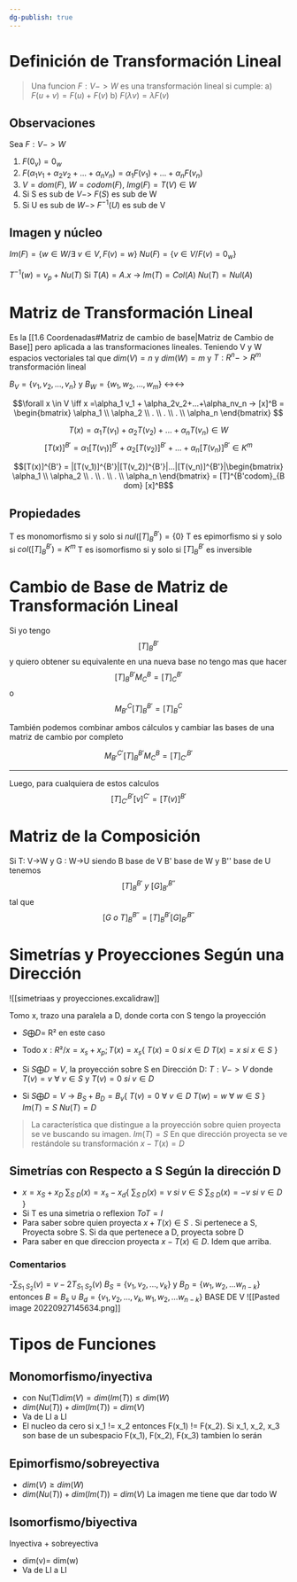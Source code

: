 ```yaml
---
dg-publish: true
---
```

# Definición de Transformación Lineal

> Una funcion $F : V-> W$ es una transformación lineal si cumple:
a) $F(u+v)=F(u)+F(v)$
b) $F(\lambda v)= \lambda F(v)$

## Observaciones
Sea $F:V->W$ 
1) $F(0_v)=0_w$
2) $F(\alpha_1 v_1 + \alpha_2v_2+...+\alpha_nv_n) = \alpha_1 F(v_1)+...+\alpha_n F(v_n)$
3) $V = dom(F)$, $W = codom(F)$, $Img(F) = T(V) \in W$
4) Si S es sub de $V  ->$ $F(S)$ es sub de W
5) Si U es sub de $W ->$ $F^{-1}(U)$ es sub de V
## Imagen y núcleo
$Im(F) = \{w \in W / \exists \ v \in V, F(v) = w\}$
$Nu(F)=\{v \in V / F(v) = 0_w \}$

$T^{-1}(w) = v_p + Nu(T)$
Si $T(A) = A . x$ -> $Im(T) = Col(A)$
$Nu(T) = Nul(A)$

# Matriz de Transformación Lineal

Es la [[1.6 Coordenadas#Matriz de cambio de base|Matriz de Cambio de Base]] pero aplicada a las transformaciones lineales.
Teniendo V y W espacios vectoriales tal que $dim(V) = n$ y $dim(W)=m$ 
y $T: R^n -> R^m$ transformación lineal

$B_V = \{v_1, v_2, ..., v_n\}$ y $B_W = \{w_1, w_2, ..., w_m\}$ <-><->

$$\forall x \in V \iff x =\alpha_1 v_1 + \alpha_2v_2+...+\alpha_nv_n -> [x]^B = \begin{bmatrix}
\alpha_1 \\
\alpha_2 \\
. \\
. \\
. \\
\alpha_n 
\end{bmatrix} $$

$$ T(x) = \alpha_1 T(v_1) + \alpha_2 T(v_2) + ... + \alpha_n T( v_n) \in W$$
$$[T(x)]^{B'}=\alpha_1 [T(v_1)]^{B'} + \alpha_2 [T(v_2)]^{B'} + ... + \alpha_n [T(v_n)]^{B'} \in K ^m$$

$$[T(x)]^{B'} = |[T(v_1)]^{B'}|[T(v_2)]^{B'}|...|[T(v_n)]^{B'}|\begin{bmatrix}
\alpha_1 \\
\alpha_2 \\
. \\
. \\
. \\
\alpha_n 
\end{bmatrix} = [T]^{B'codom}_{B dom} [x]^B$$

## Propiedades
T es monomorfismo si y solo si $nul([T]^{B'}_B)= \{0\}$
T es epimorfismo si y solo si $col([T]^{B'}_B)= K^m$
T es isomorfismo si y solo si $[T]^{B'}_B$ es inversible

# Cambio de Base de Matriz de Transformación Lineal

Si yo tengo 
$$[T]_B^{B'}$$ y quiero obtener su equivalente en una nueva base no tengo mas que hacer
$$[T]_B^{B'} M_C^B = [T]_C^{B'}$$
o
$$M_{B'}^C[T]_B^{B'}  = [T]_{B}^{C}$$

También podemos combinar ambos cálculos y cambiar las bases de una matriz de cambio por completo

$$M_{B'}^{C'}[T]_B^{B'} M_C^B = [T]_{C'}^{B'}$$


---

Luego, para cualquiera de estos calculos 
$$[T]_{C'}^{B'} [v]^{C'} = [T(v)]^{B'}$$

# Matriz de la Composición

Si T: V->W y  G : W->U siendo B base de V B' base de W y B'' base de U
tenemos
$$[T]_B^{B'} \ y \ [G]_{B'}^{B''}$$
tal que 
$$[G \ o \ T]_B^{B''} = [T]_B^{B'} [G]_{B'}^{B''}$$

# Simetrías y Proyecciones Según una Dirección
![[simetriaas y proyecciones.excalidraw]]

Tomo x, trazo una paralela a D, donde corta con S tengo la proyección
- $S \bigoplus D$= R² en este caso
- Todo $x : R² / x = x_s + x_p ; T(x) = x_s \{$ 
$T(x) = 0 \ si \ x \in D$
$T(x) = x \ si \ x \in S$
$\}$

- Si $S \bigoplus D = V$, la proyección sobre S en Dirección  D: $T: V->V$ donde $T(v) = v \ \forall \  v \in S$ y $T(v)=0 \ si \ v \in D$ 
- Si $S \bigoplus D = V$ -> $B_S + B_D = B_v \{$
	$T(v) = 0 \ \forall \ v \in D$ 
	$T(w) = w \ \forall \ w \in S$
	$\}$
	$Im(T)=S$
	$Nu(T)=D$

> La característica que distingue a la proyección sobre quien proyecta se ve buscando su imagen. $Im(T)= S$
> En que dirección proyecta se ve restándole su transformación $x-T(x)=D$


## Simetrías con Respecto a S Según la dirección D
- $x = x_S + x_D$
$\sum_{S\ D}(x)= x_s -x_d \{$
$\sum_{S\ D}(x)=v \ si\  v \in S$
$\sum_{S\ D}(x)=-v \  si \ v \in D$
$\}$
- Si T es una simetria o reflexion $T o T = I$
- Para saber sobre quien proyecta $x +T(x) \in S$ . Si pertenece a S, Proyecta sobre S. Si da que pertenece a D, proyecta sobre D
- Para saber en que direccion proyecta $x-T(x) \in D$. Idem que arriba.

### Comentarios
-$\sum_{S_1 \ S_2}(v) = v- 2T_{S_1 \ S_2}(v)$
$B_S = \{v_1, v_2, ..., v_k\}$ y $B_D = \{w_1, w_2, ...w_{n-k}\}$ entonces  $B= B_s \cup B_d = \{v_1, v_2, ..., v_k, w_1, w_2, ...w_{n-k} \}$ BASE DE V
![[Pasted image 20220927145634.png]]

# Tipos de Funciones
## Monomorfismo/inyectiva
- con Nu(T)$dim(V) = dim(Im(T)) \leq dim(W)$
- $dim(Nu(T))+dim(Im(T)) = dim(V)$
- Va de LI a LI
- El nucleo da cero
si x_1 != x_2 entonces F(x_1) != F(x_2). Si x_1, x_2, x_3 son base de un subespacio F(x_1), F(x_2), F(x_3) tambien lo serán

## Epimorfismo/sobreyectiva
- $dim(V) \geq dim(W)$
- $dim(Nu(T))+dim(Im(T))=dim(V)$ 
La imagen me tiene que dar todo W

## Isomorfismo/biyectiva 
Inyectiva + sobreyectiva
- dim(v)= dim(w)
- Va de LI a LI